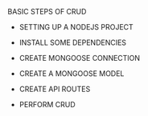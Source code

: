 BASIC STEPS OF CRUD 

- SETTING UP A NODEJS PROJECT 

- INSTALL SOME DEPENDENCIES 

- CREATE MONGOOSE CONNECTION 

- CREATE A MONGOOSE MODEL 

- CREATE API ROUTES 

- PERFORM CRUD

